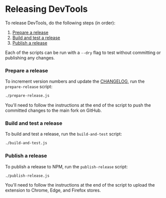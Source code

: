 # Releasing DevTools

To release DevTools, do the following steps (in order):
1. [Prepare a release](#prepare-a-release)
2. [Build and test a release](#build-and-test-a-release)
3. [Publish a release](#publish-a-release)

Each of the scripts can be run with a `--dry` flag to test without committing or publishing any changes.

### Prepare a release
To increment version numbers and update the [CHANGELOG](https://github.com/zuckbook/reaction/blob/main/packages/reaction-devtools/CHANGELOG.md), run the `prepare-release` script:
```sh
./prepare-release.js
```

You'll need to follow the instructions at the end of the script to push the committed changes to the main fork on GitHub.

### Build and test a release
To build and test a release, run the `build-and-test` script:
```sh
./build-and-test.js
```

### Publish a release
To publish a release to NPM, run the `publish-release` script:
```sh
./publish-release.js
```

You'll need to follow the instructions at the end of the script to upload the extension to Chrome, Edge, and Firefox stores.